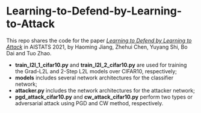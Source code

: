 # Learning-to-Defend-by-Learning-to-Attack

This repo shares the code for the paper *[Learning to Defend by Learning to Attack](http://proceedings.mlr.press/v130/jiang21a/jiang21a.pdf)* in AISTATS 2021, by Haoming Jiang, Zhehui Chen, Yuyang Shi, Bo Dai and Tuo Zhao. 

- **train_l2l_1_cifar10.py** and **train_l2l_2_cifar10.py** are used for training the Grad-L2L and 2-Step L2L models over CIFAR10, respectively;
- **models** includes several network architectures for the classifier network;
- **attacker.py** includes the network architectures for the attacker network;
- **pgd_attack_cifar10.py** and **cw_attack_cifar10.py** perform two types or adversarial attack using PGD and CW method, respectively.

